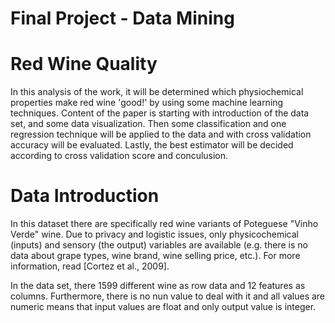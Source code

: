 # Final Project - Data Mining 

# Red Wine Quality

In this analysis of the work, it will be determined which physiochemical properties make red wine 'good!' by using some machine learning techniques. Content of the paper is starting with introduction of the data set, and some data visualization. Then some classification and one regression technique will be applied to the data and with cross validation accuracy will be evaluated. Lastly, the best estimator will be decided according to cross validation score and conculusion.

# Data Introduction

In this dataset there are specifically red wine variants of Poteguese "Vinho Verde" wine. Due to privacy and logistic issues, only physicochemical (inputs) and sensory (the output) variables are available (e.g. there is no data about grape types, wine brand, wine selling price, etc.). For more information, read [Cortez et al., 2009].

In the data set, there 1599 different wine as row data and 12 features as columns. Furthermore, there is no nun value to deal with it and all values are numeric means that input values are float and only output value is integer.
